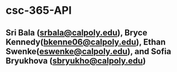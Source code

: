 # csc-365-API
## Sri Bala (srbala@calpoly.edu), Bryce Kennedy(bkenne06@calpoly.edu), Ethan Swenke(eswenke@calpoly.edu), and Sofia Bryukhova (sbryukho@calpoly.edu)


